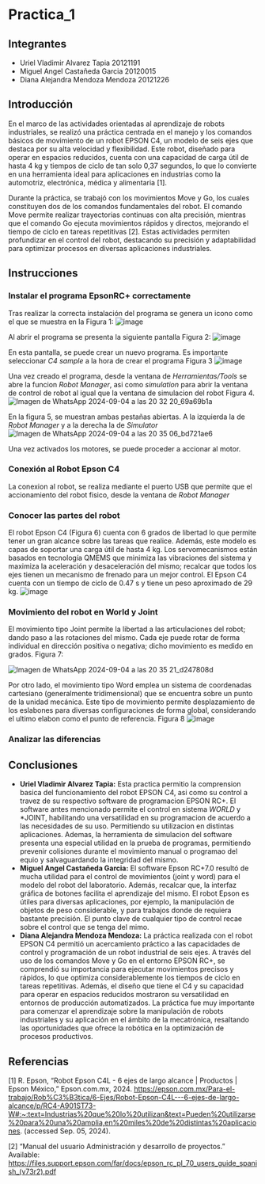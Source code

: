 # Practica_1

## Integrantes
- Uriel Vladimir Alvarez Tapia 20121191
- Miguel Angel Castañeda Garcia 20120015
- Diana Alejandra Mendoza Mendoza 20121226

## Introducción 
En el marco de las actividades orientadas al aprendizaje de robots industriales, se realizó una práctica centrada en el manejo y los comandos básicos de movimiento de un robot EPSON C4, un modelo de seis ejes que destaca por su alta velocidad y flexibilidad. Este robot, diseñado para operar en espacios reducidos, cuenta con una capacidad de carga útil de hasta 4 kg y tiempos de ciclo de tan solo 0,37 segundos, lo que lo convierte en una herramienta ideal para aplicaciones en industrias como la automotriz, electrónica, médica y alimentaria [1].

Durante la práctica, se trabajó con los movimientos Move y Go, los cuales constituyen dos de los comandos fundamentales del robot. El comando Move permite realizar trayectorias continuas con alta precisión, mientras que el comando Go ejecuta movimientos rápidos y directos, mejorando el tiempo de ciclo en tareas repetitivas [2]. Estas actividades permiten profundizar en el control del robot, destacando su precisión y adaptabilidad para optimizar procesos en diversas aplicaciones industriales.

## Instrucciones
### Instalar el programa EpsonRC+ correctamente
Tras realizar la correcta instalación del programa se genera un icono como el que se muestra en la Figura 1:
![image](https://github.com/user-attachments/assets/1c417684-2da6-44bc-bea4-d755f8309722)

Al abrir el programa se presenta la siguiente pantalla Figura 2:
![image](https://github.com/user-attachments/assets/81e8e554-26be-4a92-bb3d-ca4981d28316)

En esta pantalla, se puede crear un nuevo programa. Es importante seleccionar *C4 sample* a la hora de crear el programa Figura 3
![image](https://github.com/user-attachments/assets/55b7db83-1842-4edc-a23b-08508cd5fffb)

Una vez creado el programa, desde la ventana de *Herramientas/Tools* se abre la funcion *Robot Manager*, asi como *simulation* para abrir la ventana de control de robot al igual que la ventana de simulacion del robot Figura 4.
![Imagen de WhatsApp 2024-09-04 a las 20 32 20_69a69b1a](https://github.com/user-attachments/assets/dc639006-2ce4-4f3a-bfe3-a90af4251b43)

En la figura 5, se muestran ambas pestañas abiertas. A la izquierda la de *Robot Manager* y a la derecha la de *Simulator*
![Imagen de WhatsApp 2024-09-04 a las 20 35 06_bd721ae6](https://github.com/user-attachments/assets/333b144e-3dd5-41c5-afc3-ded84c8b9b38)

Una vez activados los motores, se puede proceder a accionar al motor.

### Conexión al Robot Epson C4

La conexion al robot, se realiza mediante el puerto USB que permite que el accionamiento del robot fisico, desde la ventana de *Robot Manager*

### Conocer las partes del robot
El robot Epson C4 (Figura 6) cuenta con 6 grados de libertad lo que permite tener un gran alcance sobre las tareas que realice. 
Además, este modelo es capas de soportar una carga útil de hasta 4 kg.
Los servomecanismos están basados en tecnología QMEMS que minimiza las vibraciones del sistema y maximiza la aceleración y desaceleración del mismo; recalcar que todos los ejes tienen un mecanismo de frenado para un mejor control. 
El Epson C4 cuenta con un tiempo de ciclo de 0.47 s y tiene un peso aproximado de 29 kg.
![image](https://github.com/user-attachments/assets/3e4e527b-8ebf-495f-80af-9aa7c63b213b)


### Movimiento del robot en World y Joint
El movimiento tipo Joint permite la libertad a las articulaciones del robot; dando paso a las rotaciones del mismo. Cada eje puede rotar de forma individual en dirección positiva o negativa; dicho movimiento es medido en grados. Figura 7:

![Imagen de WhatsApp 2024-09-04 a las 20 35 21_d247808d](https://github.com/user-attachments/assets/a8c9534c-8468-4e0b-8584-7b68b2941294)

Por otro lado, el movimiento tipo Word emplea un sistema de coordenadas cartesiano (generalmente tridimensional) que se encuentra sobre un punto de la unidad mecánica. Este tipo de movimiento permite desplazamiento de los eslabones para diversas configuraciones de forma global, considerando el  ultimo elabon como el punto de referencia. Figura 8
![image](https://github.com/user-attachments/assets/4ab93b8b-4ffb-4301-ba62-a7dac2833a5f)


### Analizar las diferencias

## Conclusiones
- **Uriel Vladimir Alvarez Tapia:** Esta practica permitio la comprension basica del funcionamiento del robot EPSON C4, asi como su control a travez de su respectivo software de programacion EPSON RC+. El software antes mencionado permite el control en sistema *WORLD* y *JOINT, habilitando una versatilidad en su programacion de acuerdo a las necesidades de su uso. Permitiendo su utilizacion en distintas aplicaciones.
Ademas, la herramienta de simulacion del software presenta una especial utilidad en la prueba de programas, permitiendo prevenir colisiones durante el movimiento manual o programao del equio y salvaguardando la integridad del mismo.
- **Miguel Angel Castañeda Garcia:** El software Epson RC+7.0 resultó de mucha utilidad para el control de movimientos (joint y word) para el modelo del robot del laboratorio. Además, recalcar que, la interfaz gráfica de botones facilita el aprendizaje del mismo.
El robot Epson es útiles para diversas aplicaciones, por ejemplo, la manipulación de objetos de peso considerable, y para trabajos donde de requiera bastante precisión.
El punto clave de cualquier tipo de control recae sobre el control que se tenga del mimo.
- **Diana Alejandra Mendoza Mendoza:** La práctica realizada con el robot EPSON C4 permitió un acercamiento práctico a las capacidades de control y programación de un robot industrial de seis ejes. A través del uso de los comandos Move y Go en el entorno EPSON RC+, se comprendió su importancia para ejecutar movimientos precisos y rápidos, lo que optimiza considerablemente los tiempos de ciclo en tareas repetitivas. Además, el diseño que tiene el C4 y su capacidad para operar en espacios reducidos mostraron su versatilidad en entornos de producción automatizados. La práctica fue muy importante para comenzar el aprendizaje sobre la manipulación de robots industriales y su aplicación en el ámbito de la mecatrónica, resaltando las oportunidades que ofrece la robótica en la optimización de procesos productivos.
## Referencias
[1]
R. Epson, “Robot Epson C4L - 6 ejes de largo alcance | Productos | Epson México,” Epson.com.mx, 2024. https://epson.com.mx/Para-el-trabajo/Rob%C3%B3tica/6-Ejes/Robot-Epson-C4L---6-ejes-de-largo-alcance/p/RC4-A901ST73-W#:~:text=Industrias%20que%20lo%20utilizan&text=Pueden%20utilizarse%20para%20una%20amplia,en%20miles%20de%20distintas%20aplicaciones. (accessed Sep. 05, 2024).

[2]
“Manual del usuario Administración y desarrollo de proyectos.” Available: https://files.support.epson.com/far/docs/epson_rc_pl_70_users_guide_spanish_(v73r2).pdf


